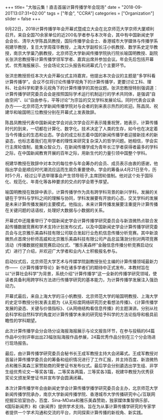+++
title= "大咖云集！直击首届计算传播学年会现场"
date = "2018-09-20T13:07:31+02:00"
tags = ["年会", "CCRA"]
categories = ["Organization"]
slider = false
+++


9月22日，2018计算传播学年会开幕式暨成立大会在北京师范大学京师大厦顺利召开。来自全国70余家单位的近200名学者参与本次年会，其中有中国新闻史学会会长、清华大学陈昌凤教授，国际传播学会会士、香港城市大学媒体与传播学系祝建华教授，复旦大学周葆华教授，上海大学副校长汪小帆教授、数学系史定华教授，南京大学巢乃鹏教授，北京师范大学新闻传播学院执行院长喻国明教授、副院长张洪忠教授等计算传播学领军学者、嘉宾出席并参加会议。年会先后包括开幕式、优秀海报展示、分会场论文口头报告和闭幕式几个主要环节。

<!--more-->


张洪忠教授担任本次大会开幕仪式主持嘉宾，他提出本次会议的主题是“多学科看计算传播学”。会议不仅将讨论传播学视角下的计算传播学，更要讨论工科、理科、社会科学和更多元视角下的计算传播学的其他议题。张洪忠教授特别强调道：计算传播学研究委员会会是按照国际学术运行机制运行的学术共同体，是强调“自由空间”、以“自由参与，平等讨论”为宗旨的交叉学科发展论坛。同时代表会议承办方——北京师范大学新闻传播学院对与会者的到来表示热烈的欢迎。陈昌凤、祝建华和喻国明三位教授分别在开幕式上发表致辞。


陈昌凤教授代表中国新闻史学会对此次学会召开表示隆重祝贺，她表示，计算传播时代的到来，一切都在计算化、数字化。技术决定了人类的生存，如今也在决定着当今传播业的生态和业态。学会的成立标志着中国的新闻传播学者迎接新技术的新姿态，也标志着我们在用学者的理性来研究复杂深入的哲学问题。她相信，学会实行主席轮值制，能集众智众力，在新闻传播学成为青年长江学者获得者最多的学科之际，在中国新闻教育开展的百年之际，用新生代的力量引领中国整个学科。


祝建华教授在致辞中对本次的每位参与年会筹办的会员、成员表示由衷的感谢，他指出学会是顺应时代潮流应运而生肩负重要使命。学会的筹备从4月21日至今，历时5个月，经过公平选举理事会产生领导班子,主席团轮值制。他对这个处于国际化、规范化、年青化等各种要求的交点的学会寄予厚望。



喻国明教授在致辞中表示，计算传播学作为具有跨学科背景的新兴学科，发展的关键在于学科与学科之间的理解与协同，学科发展要有开放的心态，交叉学科的发展是未来计算传播发展的主要模式。他指出，未来计算传播发展要注重提升计算传播在关键问题的话语权，处理好大数据与小数据的关系。


开幕式中还隆重举行了中国新闻史学会计算传播学研究委员会与新浪微热点联合发起传播数据竞赛和学术支持计划发布仪式，以及中国新闻史学会计算传播学研究委员会与北京雅乐美森科技有限公司联合发起行业危机信息传播分析竞赛。其中新浪微热点首席分析师高威和北京雅乐美森科技有限公司产品总监蒲澍分别对两项竞赛活动（传播数据挖掘竞赛启动仪式、“雅乐美森杯”金融信息传播分析竞赛启动仪式）进行了介绍，并欢迎广大学者和业内人士积极报名参与。


启动仪式后，北京师范大学艺术与传媒学院副教授张伦主编的计算传播领域最新力作——《计算传播学导论》新书在诸多学者们的期待中正式发布，本教材旨在以“计算社会科学”为背景，系统介绍“计算传播学”这一全新的传播学研究领域，使读者具备利用跨学科方法进行传播学研究的基本能力，为计算传播学发展注入强劲动力。



开幕式最后，来自上海大学的汪小帆教授、北京师范大学的喻国明教授、上海大学的史定华教授分别发表主题为《从无标度网络研究历史看想法传播》、《计算传播学发展的姿态、关键与价值指标》、《从网络结构看信息传播》的主题演讲。分别从社会科学和自然科学的角度对计算传播学未来的研究给予科学的方法论指导和极具前瞻性的学科期望。



此次计算传播学会分会场分设海报海报展示与论文报告环节，在参与投稿的64篇作品中分别评审出出23幅张贴海报作品参展，24篇优秀作品分别在三个分会场进行现场报告。


最后，由计算传播学研究委员会秘书长王成军教授主持大会闭幕式。王成军教授对首届计算传播学委员会的筹备和组织情况进行了工作汇报，并主持百度、新浪微热点和雅乐美森三家赞助商的荣誉证书发布仪式。最后学会分别遴选出学生组、非学生组优秀论文一等奖各1篇，二等奖各两篇，三等奖各3篇，祝建华教授为优秀获奖论文颁发荣誉证书并宣布学会圆满闭幕。


本次计算传播学年会由新闻史学会计算传播学播学研究委员会主办，北京师范大学新闻传播学院承办，南京大学新闻传播学院、香港城市大学传播研究中心/互联网挖掘实验室协办，百度、Sina-MData和雅乐美森赞助，独家媒体集智俱乐部，《国际新闻界》和《新闻界》提供学术支持。旨在为从事计算传播学研究的专家学者提供一个学术沟通和交流的平台，共同探索计算传播的新视角、新实践。
